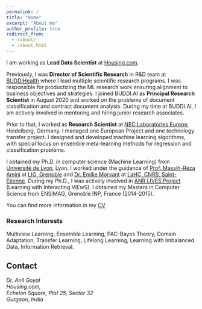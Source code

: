 ```yaml
---
permalink: /
title: "Home"
excerpt: "About me"
author_profile: true
redirect_from: 
  - /about/
  - /about.html
---
```


I am working as  **Lead Data Scientist** at [Housing.com](https://housing.com/). 

Previously, I was  **Director of Scientific Research** in R&D team at [BUDDIHealth](https://buddi.ai/) where I lead multiple scientific research programs. I was responsible for productizing the ML research work ensuring alignment to business objectives and strategies. I joined BUDDI.AI as **Principal Research Scientist** in August 2020 and worked on the problems of document classification and contract document analysis. During my time at BUDDI.AI, I am actively involved in mentoring and hiring junior research associates.

Prior to that, I worked as **Research Scientist** at [NEC Laboratories Europe](https://www.neclab.eu/), Heidelberg, Germany. I managed one European Project and one technology transfer project. I designed and developed machine learning algorithms, with special focus on ensemble meta-learning methods for regression and classification problems. 

I obtained my Ph.D. in computer science (Machine Learning) from [Université de  Lyon](https://www.universite-lyon.fr/version-anglaise/udl-en-6709.kjsp), Lyon. I worked under the guidance of [Prof. Massih-Reza Amini](http://ama.liglab.fr/~amini/ ) at [LIG, Grenoble](https://www.liglab.fr/) and [Dr. Emilie Morvant](http://perso.univ-st-etienne.fr/me63854h/) at [LaHC, CNRS, Saint-Etienne](http://laboratoirehubertcurien.fr/). During my Ph.D., I was actively involved in [ANR LIVES Project](https://lives.lif.univ-mrs.fr/) (Learning with Interacting ViEwS). I obtained my Masters in Computer Science from ENSIMAG, Grenoble INP, France (2014-2015).

You can find more information in my [CV](https://goyalanil.github.io/files/Anil_Goyal_Resume.pdf)

### Research Interests 
Multiview Learning, Ensemble Learning, PAC-Bayes Theory, Domain Adaptation, Transfer Learning, Lifelong Learning, Learning with Imbalanced Data, Information Retrieval. 

## Contact
<address>
  Dr. Anil Goyal <br />Housing.com,<br />  Echelon Square, Plot 25, Sector 32 <br /> Gurgaon, India<br />
</address>

